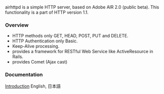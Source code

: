 airhttpd is a simple HTTP server, based on Adobe AIR 2.0 (public beta).
This functionality is a part of HTTP version 1.1.

### Overview ###
  * HTTP methods only GET, HEAD, POST, PUT and DELETE.
  * HTTP Authentication only Basic.
  * Keep-Alive processing.
  * provides a framework for RESTful Web Service like ActiveResource in Rails.
  * provides Comet (Ajax cast)

### Documentation ###
[Introduction](Introduction.md) English, 日本語